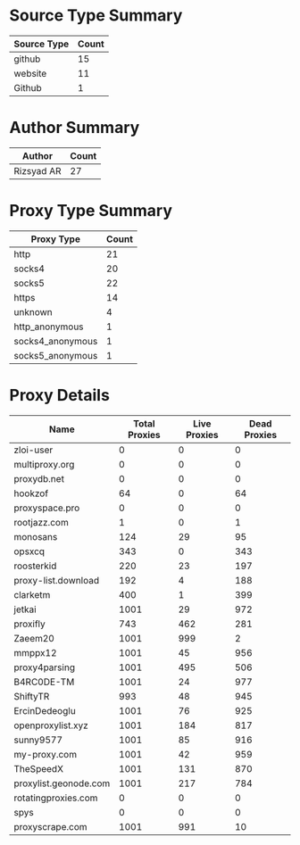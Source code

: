 # Source Type Summary

| Source Type | Count |
|-------------|-------|
| github | 15 |
| website | 11 |
| Github | 1 |


# Author Summary

| Author | Count |
|--------|-------|
| Rizsyad AR | 27 |


# Proxy Type Summary

| Proxy Type | Count |
|------------|-------|
| http | 21 |
| socks4 | 20 |
| socks5 | 22 |
| https | 14 |
| unknown | 4 |
| http_anonymous | 1 |
| socks4_anonymous | 1 |
| socks5_anonymous | 1 |


# Proxy Details

| Name | Total Proxies | Live Proxies | Dead Proxies |
|------|---------------|--------------|---------------|
| zloi-user | 0 | 0 | 0 |
| multiproxy.org | 0 | 0 | 0 |
| proxydb.net | 0 | 0 | 0 |
| hookzof | 64 | 0 | 64 |
| proxyspace.pro | 0 | 0 | 0 |
| rootjazz.com | 1 | 0 | 1 |
| monosans | 124 | 29 | 95 |
| opsxcq | 343 | 0 | 343 |
| roosterkid | 220 | 23 | 197 |
| proxy-list.download | 192 | 4 | 188 |
| clarketm | 400 | 1 | 399 |
| jetkai | 1001 | 29 | 972 |
| proxifly | 743 | 462 | 281 |
| Zaeem20 | 1001 | 999 | 2 |
| mmppx12 | 1001 | 45 | 956 |
| proxy4parsing | 1001 | 495 | 506 |
| B4RC0DE-TM | 1001 | 24 | 977 |
| ShiftyTR | 993 | 48 | 945 |
| ErcinDedeoglu | 1001 | 76 | 925 |
| openproxylist.xyz | 1001 | 184 | 817 |
| sunny9577 | 1001 | 85 | 916 |
| my-proxy.com | 1001 | 42 | 959 |
| TheSpeedX | 1001 | 131 | 870 |
| proxylist.geonode.com | 1001 | 217 | 784 |
| rotatingproxies.com | 0 | 0 | 0 |
| spys | 0 | 0 | 0 |
| proxyscrape.com | 1001 | 991 | 10 |
